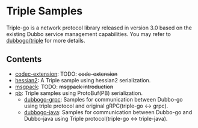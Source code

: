 # Triple Samples

Triple-go is a network protocol library released in version 3.0 based on the existing Dubbo service management capabilities. You may refer to [dubbogo/triple](https://github.com/dubbogo/triple) for more details.

## Contents

- [codec-extension](./codec-extension): TODO: ~~code-extension~~
- [hessian2](./hessian2): A Triple sample using hessian2 serialization.
- [msgpack](./msgpack): TODO: ~~msgpack introduction~~
- [pb](./pb): Triple samples using ProtoBuf(PB) serialization.
    - [dubbogo-grpc](./pb/dubbogo-grpc): Samples for communication between Dubbo-go using triple protocol and original gRPC(triple-go <-> grpc).
    - [dubbogo-java](./pb/dubbogo-java): Samples for communication between Dubbo-go and Dubbo-java using Triple protocol(triple-go <-> triple-java).
